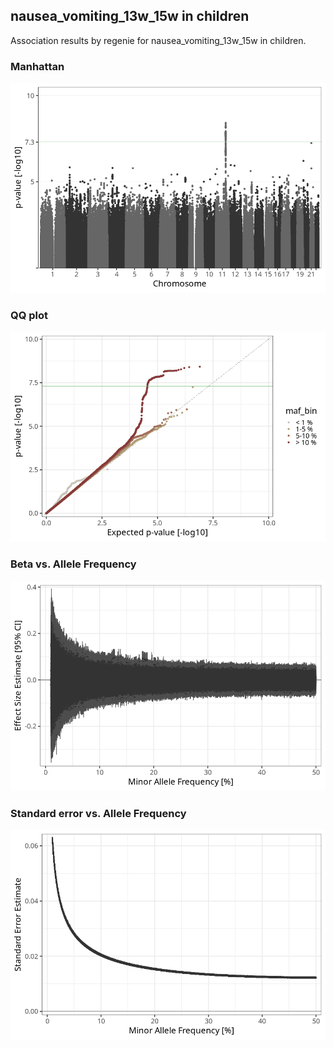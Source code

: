 ## nausea_vomiting_13w_15w in children
Association results by regenie for nausea_vomiting_13w_15w in children.
### Manhattan
![](figures/pop_children_pheno_nausea_vomiting_13w_15w_mh.png)
### QQ plot
![](figures/pop_children_pheno_nausea_vomiting_13w_15w_qq.png)
### Beta vs. Allele Frequency
![](figures/pop_children_pheno_nausea_vomiting_13w_15w_beta_af.png)
### Standard error vs. Allele Frequency
![](figures/pop_children_pheno_nausea_vomiting_13w_15w_se_af.png)
